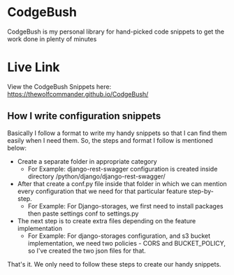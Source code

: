 # CodgeBush

CodgeBush is my personal library for hand-picked code snippets to get the work done in plenty of minutes

# Live Link

View the CodgeBush Snippets here:
https://thewolfcommander.github.io/CodgeBush/

## How I write configuration snippets

Basically I follow a format to write my handy snippets so that I can find them easily when I need them. So, the steps and format I follow is mentioned below:

- Create a separate folder in appropriate category
  - For Example: django-rest-swagger configuration is created inside directory /python/django/django-rest-swagger/
- After that create a conf.py file inside that folder in which we can mention every configuration that we need for that particular feature step-by-step.
  - For Example: For Django-storages, we first need to install packages then paste settings conf to settings.py
- The next step is to create extra files depending on the feature implementation
  - For Example: For django-storages configuration, and s3 bucket implementation, we need two policies - CORS and BUCKET_POLICY, so I've created the two json files for that.

That's it. We only need to follow these steps to create our handy snippets.

